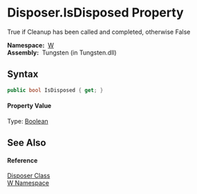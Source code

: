 Disposer.IsDisposed Property
============================
   True if Cleanup has been called and completed, otherwise False

  **Namespace:**  [W][1]  
  **Assembly:**  Tungsten (in Tungsten.dll)

Syntax
------

```csharp
public bool IsDisposed { get; }
```

#### Property Value
Type: [Boolean][2]

See Also
--------

#### Reference
[Disposer Class][3]  
[W Namespace][1]  

[1]: ../README.md
[2]: http://msdn.microsoft.com/en-us/library/a28wyd50
[3]: README.md